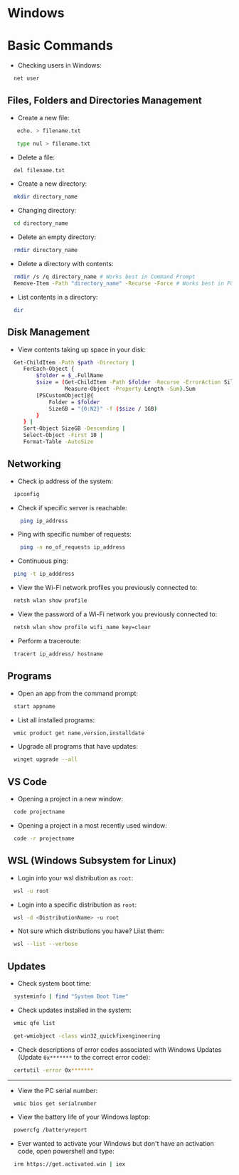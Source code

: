 # Windows 

# Basic Commands

- Checking users in Windows:
```sh
  net user
```

## Files, Folders and Directories Management
- Create a new file:
```sh
   echo. > filename.txt
```

```sh
   type nul > filename.txt
```

- Delete a file:
```sh
  del filename.txt
```

- Create a new directory:
```sh
  mkdir directory_name
```

- Changing directory:
```sh
  cd directory_name
```

- Delete an empty directory:
```sh
  rmdir directory_name
```

- Delete a directory with contents:
```sh
  rmdir /s /q directory_name # Works best in Command Prompt
  Remove-Item -Path "directory_name" -Recurse -Force # Works best in Powershell
```

- List contents in a directory:
```sh
  dir
```

## Disk Management
- View contents taking up space in your disk:

```sh
  Get-ChildItem -Path $path -Directory |
     ForEach-Object {
         $folder = $_.FullName
         $size = (Get-ChildItem -Path $folder -Recurse -ErrorAction SilentlyContinue |
                  Measure-Object -Property Length -Sum).Sum
         [PSCustomObject]@{
             Folder = $folder
             SizeGB = "{0:N2}" -f ($size / 1GB)
         }
     } |
     Sort-Object SizeGB -Descending |
     Select-Object -First 10 |
     Format-Table -AutoSize
```

## Networking
- Check ip address of the system:

```sh
  ipconfig
```

- Check if specific server is reachable:

```sh
    ping ip_address
```

- Ping with specific number of requests:

```sh
    ping -n no_of_requests ip_address
```

- Continuous ping:

```sh
  ping -t ip_adddress
```

- View the Wi-Fi network profiles you previously connected to:
```sh
  netsh wlan show profile 
```

- View the password of a Wi-Fi network you previously connected to:
```sh
  netsh wlan show profile wifi_name key=clear
```

- Perform a traceroute:

```sh
  tracert ip_address/ hostname
```

## Programs
- Open an app from the command prompt:
```sh
  start appname
```

- List all installed programs:
```sh
  wmic product get name,version,installdate
```

- Upgrade all programs that have updates:
```sh
  winget upgrade --all
```

## VS Code
- Opening a project in a new window:

```sh
  code projectname
```

- Opening a project in a most recently used window:

```sh
  code -r projectname
```

## WSL (Windows Subsystem for Linux)
- Login into your wsl distribution as `root`:
```sh
  wsl -u root
```

- Login into a specific distribution as `root`:
```sh
  wsl -d <DistributionName> -u root
```

- Not sure which distributions you have? Liist them:
```sh
  wsl --list --verbose
```

## Updates
- Check system boot time:
```sh
  systeminfo | find "System Boot Time"
```

- Check updates installed in the system:
```sh
  wmic qfe list
```

```sh
  get-wmiobject -class win32_quickfixengineering
```

- Check descriptions of error codes associated with Windows Updates (Update `0x*******` to the correct error code):
```sh
  certutil -error 0x*******
```

---

- View the PC serial number:
```sh
  wmic bios get serialnumber
```

- View the battery life of your Windows laptop:
```sh
  powercfg /batteryreport
```

- Ever wanted to activate your Windows but don't have an activation code, open powershell and type:
```sh
  irm https://get.activated.win | iex
```
